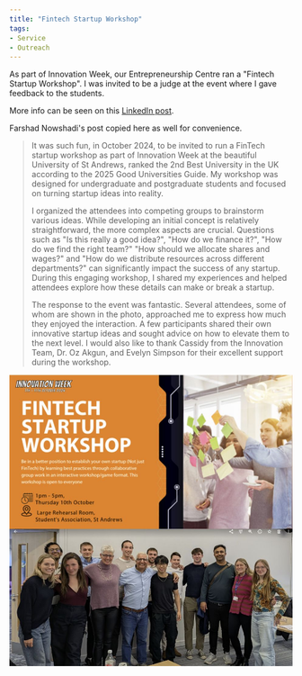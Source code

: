 ```yaml
---
title: "Fintech Startup Workshop"
tags:
- Service
- Outreach
---
```


As part of Innovation Week, our Entrepreneurship Centre ran a "Fintech Startup Workshop". I was invited to be a judge at the event where I gave feedback to the students.

More info can be seen on this [LinkedIn post](https://www.linkedin.com/posts/ozgurakgun_it-was-such-fun-in-october-2024-to-be-invited-activity-7256350747716411392-L09Z?utm_source=share&utm_medium=member_desktop).

Farshad Nowshadi's post copied here as well for convenience.

> It was such fun, in October 2024, to be invited to run a FinTech startup workshop as part of Innovation Week at the beautiful University of St Andrews, ranked the 2nd Best University in the UK according to the 2025 Good Universities Guide. My workshop was designed for undergraduate and postgraduate students and focused on turning startup ideas into reality.
> 
> I organized the attendees into competing groups to brainstorm various ideas. While developing an initial concept is relatively straightforward, the more complex aspects are crucial. Questions such as "Is this really a good idea?", "How do we finance it?", "How do we find the right team?" "How should we allocate shares and wages?" and "How do we distribute resources across different departments?" can significantly impact the success of any startup. During this engaging workshop, I shared my experiences and helped attendees explore how these details can make or break a startup.
> 
> The response to the event was fantastic. Several attendees, some of whom are shown in the photo, approached me to express how much they enjoyed the interaction. A few participants shared their own innovative startup ideas and sought advice on how to elevate them to the next level. I would also like to thank Cassidy from the Innovation Team, Dr. Oz Akgun, and Evelyn Simpson for their excellent support during the workshop.

![Group photo](/files/actiities-media/1730038813726.jpg)
